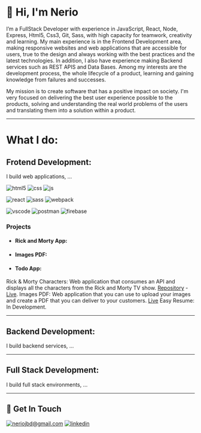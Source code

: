 # 👋 Hi, I'm Nerio 

I’m a FullStack Developer with experience in JavaScript, React, Node, Express, Html5, Css3, Git, Sass, with high capacity for teamwork, creativity and learning. My main experience is in the Frontend Development area, making responsive websites and web applications that are accessible for users, true to the design and always working with the best practices and the latest technologies. In addition, I also have experience making Backend services such as REST APIS and Data Bases. Among my interests are the development process, the whole lifecycle of a product, learning and gaining knowledge from failures and successes.

My mission is to create software that has a positive impact on society. I'm very focused on delivering the best user experience possible to the products, solving  and understanding the real world problems of the users and translating them into a solution within a product.

___

# What I do:

## Frotend Development:

I build web applications, ...

![html5](https://img.shields.io/badge/html5-%23E34F26.svg?&style=for-the-badge&logo=html5&logoColor=white)
![css](https://img.shields.io/badge/CSS%20-%23326ce5.svg?&style=for-the-badge&logo=css3&logoColor=white)
![js](https://img.shields.io/badge/javascript-%23323330.svg?&style=for-the-badge&logo=javascript&logoColor=%23F7DF1E)

![react](https://img.shields.io/badge/react-%2320232a.svg?&style=for-the-badge&logo=react&logoColor=%2361DAFB)
![sass](https://img.shields.io/badge/SASS-hotpink.svg?&style=for-the-badge&logo=SASS&logoColor=white)
![webpack](https://img.shields.io/badge/webpack-%238DD6F9.svg?&style=for-the-badge&logo=webpack&logoColor=white)

![vscode](https://img.shields.io/badge/VSCode-%23007ACC.svg?&style=for-the-badge&logo=visual-studio-code&logoColor=white)
![postman](https://img.shields.io/badge/postman-%23FF6C37.svg?&style=for-the-badge&logo=postman&logoColor=white)
![firebase](https://img.shields.io/badge/firebase-%23FFCA28.svg?&style=for-the-badge&logo=firebase&logoColor=white)

### Projects

- #### Rick and Morty App: 

- #### Images PDF:

- #### Todo App:

Rick & Morty Characters: Web application that consumes an API and displays all the characters from the Rick and Morty TV show.
[Repository](https://github.com/neriobalza/rick-and-morty) - [Live](https://rick.neriobalza.com/).
Images PDF: Web application that you can use to upload your images and create a PDF that you can deliver to your customers.
[Live](https://imagespdf.com)
Easy Resume: In Development.

___

## Backend Development:

I build backend services, ...

___

## Full Stack Development:

I build full stack environments, ...

___

## 🤝 Get In Touch

[![neriojbd@gmail.com](https://img.shields.io/badge/neriojbd@gmail.com%20-%23323330.svg?&style=for-the-badge&logoColor=white)](mailto:neriojbd@gmail.com) 
[![linkedin](https://img.shields.io/badge/linkedin%20-%230077B5.svg?&style=for-the-badge&logo=linkedin&logoColor=white)](https://www.linkedin.com/in/neriobalza/)
